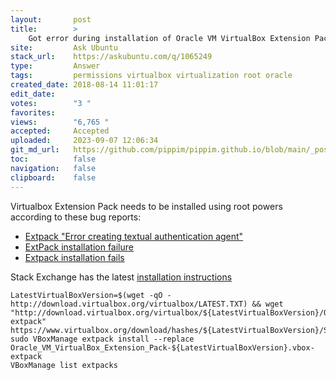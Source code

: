 ```yaml
---
layout:       post
title:        >
    Got error during installation of Oracle VM VirtualBox Extension Pack
site:         Ask Ubuntu
stack_url:    https://askubuntu.com/q/1065249
type:         Answer
tags:         permissions virtualbox virtualization root oracle
created_date: 2018-08-14 11:01:17
edit_date:    
votes:        "3 "
favorites:    
views:        "6,765 "
accepted:     Accepted
uploaded:     2023-09-07 12:06:34
git_md_url:   https://github.com/pippim/pippim.github.io/blob/main/_posts/2018/2018-08-14-Got-error-during-installation-of-Oracle-VM-VirtualBox-Extension-Pack.md
toc:          false
navigation:   false
clipboard:    false
---
```


Virtualbox Extension Pack needs to be installed using root powers according to these bug reports:

- [Extpack "Error creating textual authentication agent"][1]
- [ExtPack installation failure][2]
- [Extpack installation fails][3]

Stack Exchange has the latest [installation instructions][4]

``` 
LatestVirtualBoxVersion=$(wget -qO - http://download.virtualbox.org/virtualbox/LATEST.TXT) && wget "http://download.virtualbox.org/virtualbox/${LatestVirtualBoxVersion}/Oracle_VM_VirtualBox_Extension_Pack-${LatestVirtualBoxVersion}.vbox-extpack"
https://www.virtualbox.org/download/hashes/${LatestVirtualBoxVersion}/SHA256SUMS
sudo VBoxManage extpack install --replace Oracle_VM_VirtualBox_Extension_Pack-${LatestVirtualBoxVersion}.vbox-extpack
VBoxManage list extpacks
```


  [1]: https://forums.virtualbox.org/viewtopic.php?f=7&t=44367
  [2]: https://www.virtualbox.org/ticket/17034
  [3]: https://forums.virtualbox.org/viewtopic.php?f=7&t=84195
  [4]: https://unix.stackexchange.com/questions/289685/how-to-install-virtualbox-extension-pack-to-virtualbox-latest-version-on-linux

